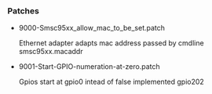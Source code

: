 ### Patches

* 9000-Smsc95xx_allow_mac_to_be_set.patch
  
    Ethernet adapter adapts mac address passed by cmdline smsc95xx.macaddr

* 9001-Start-GPIO-numeration-at-zero.patch 
 
    Gpios start at gpio0 intead of false implemented gpio202

